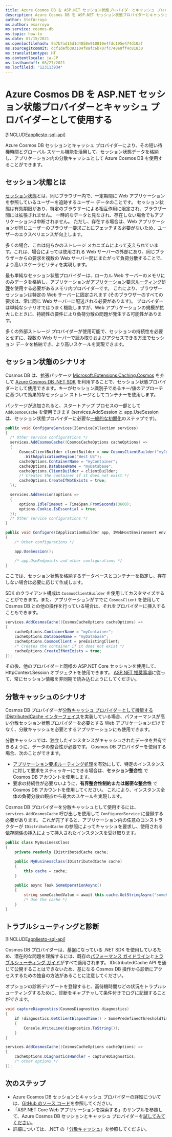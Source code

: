 ```yaml
---
title: Azure Cosmos DB を ASP.NET セッション状態プロバイダーとキャッシュ プロバイダーとして使用する
description: Azure Cosmos DB を ASP.NET セッション状態プロバイダーとキャッシュ プロバイダーとして使用する方法について説明します
author: StefArroyo
ms.author: esarroyo
ms.service: cosmos-db
ms.topic: how-to
ms.date: 07/15/2021
ms.openlocfilehash: 9a7b7ad15d1d4850e910010e4fdc195e474d10af
ms.sourcegitcommit: dcf1defb393104f8afc6b707fc748e0ff4c81830
ms.translationtype: HT
ms.contentlocale: ja-JP
ms.lasthandoff: 08/27/2021
ms.locfileid: "123113934"
---
```

# <a name="use-azure-cosmos-db-as-an-aspnet-session-state-and-caching-provider"></a>Azure Cosmos DB を ASP.NET セッション状態プロバイダーとキャッシュ プロバイダーとして使用する
[!INCLUDE[appliesto-sql-api](../includes/appliesto-sql-api.md)]

Azure Cosmos DB セッションとキャッシュ プロバイダーにより、その短い待機時間とグローバル スケール機能を活用して、セッション状態データを格納し、アプリケーション内の分散キャッシュとして Azure Cosmos DB を使用することができます。

## <a name="what-is-session-state"></a>セッション状態とは

[セッション状態](/aspnet/core/fundamentals/app-state?view=aspnetcore-5.0#configure-session-state&preserve-view=true)とは、同じブラウザー内で、一定期間に Web アプリケーションを参照しているユーザーを追跡するユーザー データのことです。 セッション状態は有効期限があり、特定のブラウザーによる相互作用に限定され、ブラウザー間には拡張されません。 一時的なデータと見なされ、存在しない場合でもアプリケーションは中断されません。 ただし、存在する場合は、Web アプリケーションが同じユーザーのブラウザー要求ごとにフェッチする必要がないため、ユーザーのエクスペリエンスが向上します。

多くの場合、これは何らかのストレージ メカニズムによって支えられています。これは、場合によっては使用される Web サーバーの外部にあり、同じブラウザーからの要求を複数の Web サーバー間にまたがって負荷分散することで、より高いスケーラビリティを実現します。

最も単純なセッション状態プロバイダーは、ローカル Web サーバーのメモリにのみデータを格納し、アプリケーションが[アプリケーション要求ルーティング処理](/iis/extensions/planning-for-arr/using-the-application-request-routing-module)を使用する必要があるメモリ内プロバイダーです。 これにより、ブラウザー セッションは特定の Web サーバーに固定されます (そのブラウザーのすべての要求は、常に同じ Web サーバーに配送される必要があります)。 プロバイダーは単純なシナリオではうまく機能しますが、Web アプリケーションの規模が拡大したときに、持続性の要件により負荷分散の問題が発生する可能性があります。

多くの外部ストレージ プロバイダーが使用可能で、セッションの持続性を必要とせずに、複数の Web サーバーで読み取りおよびアクセスできる方法でセッション データを格納でき、より高いスケールを実現できます。

## <a name="session-state-scenarios"></a>セッション状態のシナリオ

Cosmos DB は、拡張パッケージ [Microsoft.Extensions.Caching.Cosmos](https://www.nuget.org/packages/Microsoft.Extensions.Caching.Cosmos) を介して [Azure Cosmos DB .NET SDK](sql-api-sdk-dotnet-standard.md) を利用することで、セッション状態プロバイダーとして使用できます。キーがセッション識別子であるキー/値のアプローチに基づいて効果的なセッション ストレージとしてコンテナーを使用します。

パッケージが追加されると、スタートアップ プロセスの一部として `AddCosmosCache` を使用できます (services.AddSession と app.UseSession は、セッション状態プロバイダーに必要な[一般的な初期化](/aspnet/core/fundamentals/app-state?view=aspnetcore-5.0#configure-session-stat&preserve-view=true)のステップです)。

```csharp
public void ConfigureServices(IServiceCollection services)
{
  /* Other service configurations */
  services.AddCosmosCache((CosmosCacheOptions cacheOptions) =>
  {
      CosmosClientBuilder clientBuilder = new CosmosClientBuilder("myConnectionString")
        .WithApplicationRegion("West US");
      cacheOptions.ContainerName = "myContainer";
      cacheOptions.DatabaseName = "myDatabase";
      cacheOptions.ClientBuilder = clientBuilder;
      /* Creates the container if it does not exist */
      cacheOptions.CreateIfNotExists = true; 
  });

  services.AddSession(options =>
  {
      options.IdleTimeout = TimeSpan.FromSeconds(3600);
      options.Cookie.IsEssential = true;
  });
  /* Other service configurations */
}

public void Configure(IApplicationBuilder app, IWebHostEnvironment env)
{
    /* Other configurations */

    app.UseSession();

    /* app.UseEndpoints and other configurations */
}
```

ここでは、セッション状態を格納するデータベースとコンテナーを指定し、存在しない場合は必要に応じて作成します。

SDK のクライアント構成は `CosmosClientBuilder` を使用してカスタマイズすることができます。また、アプリケーションがすでに `CosmosClient` を使用して Cosmos DB との他の操作を行っている場合は、それをプロバイダーに挿入することもできます。

```csharp
services.AddCosmosCache((CosmosCacheOptions cacheOptions) =>
{
    cacheOptions.ContainerName = "myContainer";
    cacheOptions.DatabaseName = "myDatabase";
    cacheOptions.CosmosClient = preExistingClient;
    /* Creates the container if it does not exist */
    cacheOptions.CreateIfNotExists = true; 
});
```

その後、他のプロバイダーと同様の ASP.NET Core セッションを使用して、HttpContext.Session オブジェクトを使用できます。 [ASP.NET 推奨事項](/aspnet/core/fundamentals/app-state?view=aspnetcore-5.0#load-session-state-asynchronously&preserve-view=true)に従って、常にセッション情報を非同期で読み込むようにしてください。

##  <a name="distributed-cache-scenarios"></a>分散キャッシュのシナリオ

Cosmos DB プロバイダーが[分散キャッシュ プロバイダーとして機能する IDistributedCache インターフェイス](/aspnet/core/performance/caching/distributed?view=aspnetcore-5.0&preserve-view=true)を実装している場合、パフォーマンスが高い分散セッション状態プロバイダーを必要とする Web アプリケーションだけでなく、分散キャッシュを必要とするアプリケーションにも使用できます。

分散キャッシュでは、独立したインスタンスがキャッシュされたデータを共有できるように、データの整合性が必要です。 Cosmos DB プロバイダーを使用する場合、次のことができます。

- [アプリケーション要求ルーティング処理](/iis/extensions/planning-for-arr/using-the-application-request-routing-module)を有効にして、特定のインスタンスに対して要求をスティッキーにできる場合は、**セッション整合性** で Cosmos DB アカウントを使用します。
- 要求の持続性が必要ないように、**有界整合性制約または厳密な整合性** で Cosmos DB アカウントを使用してください。 これにより、インスタンス全体の負荷分散の観点から最大のスケールを実現します。

Cosmos DB プロバイダーを分散キャッシュとして使用するには、`services.AddCosmosCache` 呼び出しを使用して `ConfiguredService` に登録する必要があります。 これが完了すると、アプリケーション内の任意のコンストラクターが `IDistributedCache` の参照によってキャッシュを要求し、使用される[依存関係の挿入](/dotnet/core/extensions/dependency-injection)によって挿入されたインスタンスを受け取ります。

```csharp
public class MyBusinessClass
{
    private readonly IDistributedCache cache;

    public MyBusinessClass(IDistributedCache cache)
    {
        this.cache = cache;
    }
    
    public async Task SomeOperationAsync()
    {
        string someCachedValue = await this.cache.GetStringAsync("someKey");
        /* Use the cache */
    }
}
```

## <a name="troubleshooting-and-diagnosing"></a>トラブルシューティングと診断
[!INCLUDE[appliesto-sql-api](../includes/appliesto-sql-api.md)]

Cosmos DB プロバイダーは、基盤になっている .NET SDK を使用しているため、潜在的な問題を理解するには、既存の[パフォーマンス ガイドライン](performance-tips-dotnet-sdk-v3-sql.md)と[トラブルシューティング ガイド](troubleshoot-dot-net-sdk.md)がすべて適用されます。 IDistributedCache API を通じて公開することはできないため、基になる Cosmos DB 操作から診断にアクセスするための独自の方法があることに注意してください。

オプションの診断デリゲートを登録すると、高待機時間などの状況をトラブルシューティングするために、診断をキャプチャして条件付きでログに記録することができます。

```csharp
void captureDiagnostics(CosmosDiagnostics diagnostics)
{
    if (diagnostics.GetClientElapsedTime() > SomePredefinedThresholdTime)
    {
        Console.WriteLine(diagnostics.ToString());
    }
}

services.AddCosmosCache((CosmosCacheOptions cacheOptions) =>
{
    cacheOptions.DiagnosticsHandler = captureDiagnostics;
    /* other options */
});
```

## <a name="next-steps"></a>次のステップ
- Azure Cosmos DB セッションとキャッシュ プロバイダーの詳細については、[GitHub のソース コード](https://github.com/Azure/Microsoft.Extensions.Caching.Cosmos/)を参照してください。
- 「ASP.NET Core Web アプリケーションを探索する」のサンプルを参照して、Azure Cosmos DB セッションとキャッシュ プロバイダーを[試してみてください](https://github.com/Azure/Microsoft.Extensions.Caching.Cosmos/tree/master/sample)。
- 詳細については、.NET の「[分散キャッシュ](/aspnet/core/performance/caching/distributed?view=aspnetcore-5.0&preserve-view=true)」を参照してください。
